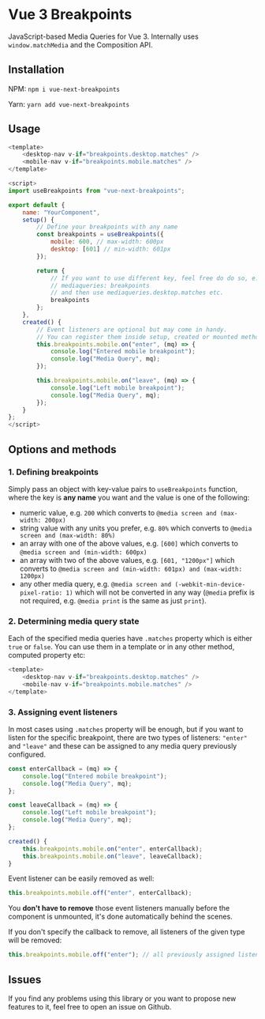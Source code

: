 # Vue 3 Breakpoints

JavaScript-based Media Queries for Vue 3. Internally uses `window.matchMedia` and the Composition API.

## Installation

NPM: `npm i vue-next-breakpoints`

Yarn: `yarn add vue-next-breakpoints`

## Usage

```javascript
<template>
    <desktop-nav v-if="breakpoints.desktop.matches" />
    <mobile-nav v-if="breakpoints.mobile.matches" />
</template>

<script>
import useBreakpoints from "vue-next-breakpoints";

export default {
    name: "YourComponent",
    setup() {
        // Define your breakpoints with any name
        const breakpoints = useBreakpoints({
            mobile: 600, // max-width: 600px
            desktop: [601] // min-width: 601px
        });

        return {
            // If you want to use different key, feel free do do so, e.g.:
            // mediaqueries: breakpoints
            // and then use mediaqueries.desktop.matches etc.
            breakpoints
        };
    },
    created() {
        // Event listeners are optional but may come in handy.
        // You can register them inside setup, created or mounted methods.
        this.breakpoints.mobile.on("enter", (mq) => {
            console.log("Entered mobile breakpoint");
            console.log("Media Query", mq);
        });

        this.breakpoints.mobile.on("leave", (mq) => {
            console.log("Left mobile breakpoint");
            console.log("Media Query", mq);
        });
    }
};
</script>
```

## Options and methods

### 1. Defining breakpoints

Simply pass an object with key-value pairs to `useBreakpoints` function, where the key is **any name** you want and the value is one of the following:
- numeric value, e.g. `200` which converts to `@media screen and (max-width: 200px)`
- string value with any units you prefer, e.g. `80%` which converts to `@media screen and (max-width: 80%)`
- an array with one of the above values, e.g. `[600]` which converts to `@media screen and (min-width: 600px)`
- an array with two of the above values, e.g. `[601, "1200px"]` which converts to `@media screen and (min-width: 601px) and (max-width: 1200px)`
- any other media query, e.g. `@media screen and (-webkit-min-device-pixel-ratio: 1)` which will not be converted in any way (`@media` prefix is not required, e.g. `@media print` is the same as just `print`).

### 2. Determining media query state

Each of the specified media queries have `.matches` property which is either `true` or `false`. You can use them in a template or in any other method, computed property etc:

```javascript
<template>
    <desktop-nav v-if="breakpoints.desktop.matches" />
    <mobile-nav v-if="breakpoints.mobile.matches" />
</template>
```

### 3. Assigning event listeners

In most cases using `.matches` property will be enough, but if you want to listen for the specific breakpoint, there are two types of listeners: `"enter"` and `"leave"` and these can be assigned to any media query previously configured.

```javascript
const enterCallback = (mq) => {
    console.log("Entered mobile breakpoint");
    console.log("Media Query", mq);
};

const leaveCallback = (mq) => {
    console.log("Left mobile breakpoint");
    console.log("Media Query", mq);
};

created() {
    this.breakpoints.mobile.on("enter", enterCallback);
    this.breakpoints.mobile.on("leave", leaveCallback);
}
```
Event listener can be easily removed as well:
```javascript
this.breakpoints.mobile.off("enter", enterCallback);
```

You **don't have to remove** those event listeners manually before the component is unmounted, it's done automatically behind the scenes.

If you don't specify the callback to remove, all listeners of the given type will be removed:
```javascript
this.breakpoints.mobile.off("enter"); // all previously assigned listeners are gone
```

## Issues

If you find any problems using this library or you want to propose new features to it, feel free to open an issue on Github.
